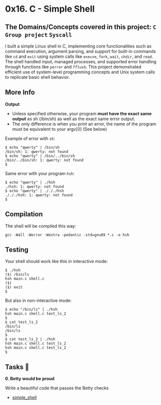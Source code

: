 # 0x16. C - Simple Shell 
## The Domains/Concepts covered in this project: `C` `Group project` `Syscall`

I built a simple Linux shell in C, implementing core functionalities such as command 
execution, argument parsing, and support for built-in commands like `cd` and `exit` using 
system calls like `execve`, `fork`, `wait`, `chdir`, and `read`. The shell handled input, managed 
processes, and supported error handling through functions like `perror` and `fflush`. This 
project demonstrated efficient use of system-level programming concepts and Unix system calls 
to replicate basic shell behavior.

## More Info
   **Output**
  * Unless specified otherwise, your program **must have the exact same output** as sh (/bin/sh) as well as the exact same error output.
  * The only difference is when you print an error, the name of the program must be equivalent to your argv[0] (See below)

Example of error with `sh`:

```
$ echo "qwerty" | /bin/sh
/bin/sh: 1: qwerty: not found
$ echo "qwerty" | /bin/../bin/sh
/bin/../bin/sh: 1: qwerty: not found
$
```

Same error with your program `hsh`:

```
$ echo "qwerty" | ./hsh
./hsh: 1: qwerty: not found
$ echo "qwerty" | ./././hsh
./././hsh: 1: qwerty: not found
$
```

## Compilation

The shell will be compiled this way:

```
gcc -Wall -Werror -Wextra -pedantic -std=gnu89 *.c -o hsh
```

## Testing

Your shell should work like this in interactive mode:

```
$ ./hsh
($) /bin/ls
hsh main.c shell.c
($)
($) exit
$
```

But also in non-interactive mode:

```
$ echo "/bin/ls" | ./hsh
hsh main.c shell.c test_ls_2
$
$ cat test_ls_2
/bin/ls
/bin/ls
$
$ cat test_ls_2 | ./hsh
hsh main.c shell.c test_ls_2
hsh main.c shell.c test_ls_2
$
```

## Tasks :page_with_curl:

**0. Betty would be proud**

Write a beautiful code that passes the Betty checks

  * [simple_shell](https://github.com/kelvinnmuia/simple_shell)

